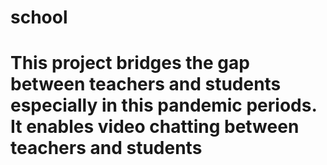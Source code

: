 # school
# This project bridges the gap between teachers and students especially in this pandemic periods. It enables video chatting between teachers and students
